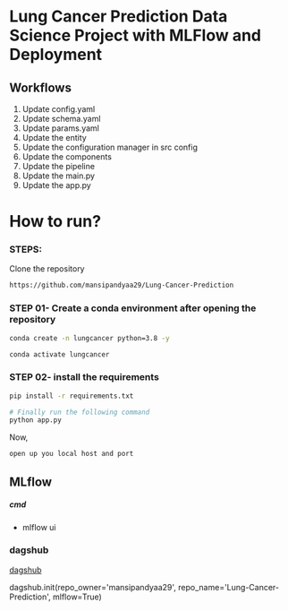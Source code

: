 # Lung Cancer Prediction Data Science Project with MLFlow and Deployment


## Workflows

1. Update config.yaml
2. Update schema.yaml
3. Update params.yaml
4. Update the entity
5. Update the configuration manager in src config
6. Update the components
7. Update the pipeline 
8. Update the main.py
9. Update the app.py



# How to run?
### STEPS:

Clone the repository

```bash
https://github.com/mansipandyaa29/Lung-Cancer-Prediction
```
### STEP 01- Create a conda environment after opening the repository

```bash
conda create -n lungcancer python=3.8 -y
```

```bash
conda activate lungcancer
```


### STEP 02- install the requirements
```bash
pip install -r requirements.txt
```


```bash
# Finally run the following command
python app.py
```

Now,
```bash
open up you local host and port
```



## MLflow

##### cmd
- mlflow ui

### dagshub
[dagshub](https://dagshub.com/)

dagshub.init(repo_owner='mansipandyaa29',
             repo_name='Lung-Cancer-Prediction',
             mlflow=True)


